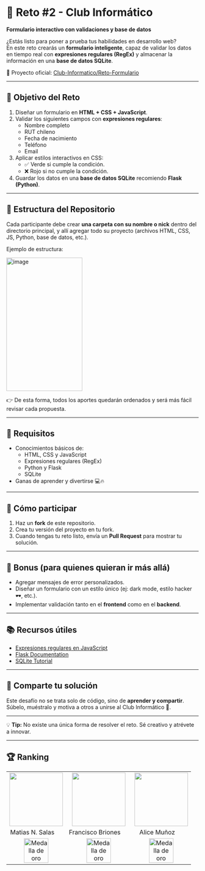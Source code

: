 # 📝 Reto #2 - Club Informático  
**Formulario interactivo con validaciones y base de datos**  

¿Estás listo para poner a prueba tus habilidades en desarrollo web?  
En este reto crearás un **formulario inteligente**, capaz de validar los datos en tiempo real con **expresiones regulares (RegEx)** y almacenar la información en una **base de datos SQLite**.  

🔗 Proyecto oficial: [Club-Informatico/Reto-Formulario](https://github.com/Club-Informatico/Reto-Formulario)

---

## 🎯 Objetivo del Reto
1. Diseñar un formulario en **HTML + CSS + JavaScript**.  
2. Validar los siguientes campos con **expresiones regulares**:  
   - Nombre completo  
   - RUT chileno  
   - Fecha de nacimiento  
   - Teléfono  
   - Email  
3. Aplicar estilos interactivos en CSS:  
   - ✅ Verde si cumple la condición.  
   - ❌ Rojo si no cumple la condición.  
4. Guardar los datos en una **base de datos SQLite** recomiendo **Flask (Python)**.  

---

## 📂 Estructura del Repositorio

Cada participante debe crear **una carpeta con su nombre o nick** dentro del directorio principal, y allí agregar todo su proyecto (archivos HTML, CSS, JS, Python, base de datos, etc.).

Ejemplo de estructura:

<img width="199" height="349" alt="image" src="https://github.com/user-attachments/assets/d6d3edd3-6009-486f-a5da-28d7c080fcf5" />

👉 De esta forma, todos los aportes quedarán ordenados y será más fácil revisar cada propuesta.  

---

## 🚀 Requisitos
- Conocimientos básicos de:
  - HTML, CSS y JavaScript  
  - Expresiones regulares (RegEx)  
  - Python y Flask  
  - SQLite  
- Ganas de aprender y divertirse 💻🔥  

---

## 🏁 Cómo participar
1. Haz un **fork** de este repositorio.  
2. Crea tu versión del proyecto en tu fork.  
3. Cuando tengas tu reto listo, envía un **Pull Request** para mostrar tu solución.  

---

## 🌟 Bonus (para quienes quieran ir más allá)
- Agregar mensajes de error personalizados.  
- Diseñar un formulario con un estilo único (ej: dark mode, estilo hacker 🕶️, etc.).  
- Implementar validación tanto en el **frontend** como en el **backend**.  

---

## 📚 Recursos útiles
- [Expresiones regulares en JavaScript](https://developer.mozilla.org/es/docs/Web/JavaScript/Guide/Regular_expressions)  
- [Flask Documentation](https://flask.palletsprojects.com/)  
- [SQLite Tutorial](https://www.sqlitetutorial.net/)  

---

## 🎉 Comparte tu solución
Este desafío no se trata solo de código, sino de **aprender y compartir**.  
Súbelo, muéstralo y motiva a otros a unirse al Club Informático 🚀.  

---

💡 **Tip:** No existe una única forma de resolver el reto. Sé creativo y atrévete a innovar.  

---

## 🏆 Ranking

<table align="center">
  <tr>
    <td align="center">
      <a href="https://mnsalas.cl">
        <img src="https://avatars.githubusercontent.com/u/42161973?v=4" width="140" />
      </a>
    </td>
     <td align="center">
      <a href="https://www.linkedin.com/in/francisco-javier-briones-letelier-9a5439137/">
        <img src="https://avatars.githubusercontent.com/u/24437321?v=4" width="140" />
      </a>
    </td>
     <td align="center">
      <a href="#">
        <img src="https://avatars.githubusercontent.com/u/177916251?v=4" width="140" />
      </a>
    </td>
  </tr>
  <tr>
    <td align="center">Matias N. Salas <img src="https://rawcdn.githack.com/twitter/twemoji/v14.0.2/assets/svg/1f1e8-1f1f1.svg" width="16" /></td>
    <td align="center">Francisco Briones <img src="https://rawcdn.githack.com/twitter/twemoji/v14.0.2/assets/svg/1f1e8-1f1f1.svg" width="16" /></td>
    <td align="center">Alice Muñoz <img src="https://rawcdn.githack.com/twitter/twemoji/v14.0.2/assets/svg/1f1e8-1f1f1.svg" width="16" /></td>
  </tr>
  <tr>
     <td align="center">
     <img src="https://twemoji.maxcdn.com/v/latest/svg/1f947.svg" width="64" alt="Medalla de oro" />
     </td>
     <td align="center">
     <img src="https://twemoji.maxcdn.com/v/latest/svg/1f948.svg" width="64" alt="Medalla de oro" />
     </td>
     <td align="center">
     <img src="https://twemoji.maxcdn.com/v/latest/svg/1f949.svg" width="64" alt="Medalla de oro" />
     </td>
  </tr>
</table>
